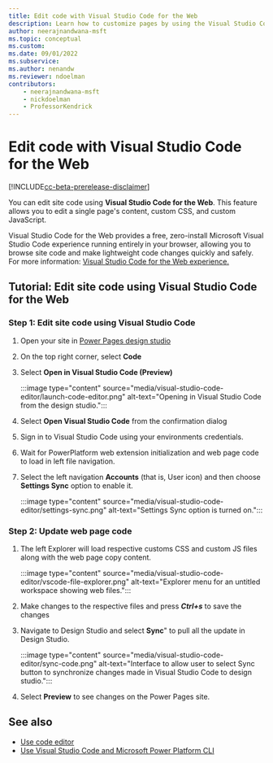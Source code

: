 ```yaml
---
title: Edit code with Visual Studio Code for the Web
description: Learn how to customize pages by using the Visual Studio Code for the Web editor.
author: neerajnandwana-msft
ms.topic: conceptual
ms.custom: 
ms.date: 09/01/2022
ms.subservice:
ms.author: nenandw 
ms.reviewer: ndoelman
contributors:
    - neerajnandwana-msft
    - nickdoelman
    - ProfessorKendrick
---
```


# Edit code with Visual Studio Code for the Web

[!INCLUDE[cc-beta-prerelease-disclaimer](../includes/cc-beta-prerelease-disclaimer.md)]

You can edit site code using **Visual Studio Code for the Web**. This feature allows you to edit a single page's content, custom CSS, and custom JavaScript.

Visual Studio Code for the Web provides a free, zero-install Microsoft Visual Studio Code experience running entirely in your browser, allowing you to browse site code and make lightweight code changes quickly and safely. For more information: [Visual Studio Code for the Web experience.](https://code.visualstudio.com/docs/editor/vscode-web)

## Tutorial: Edit site code using Visual Studio Code for the Web

### Step 1: Edit site code using Visual Studio Code

1. Open your site in [Power Pages design studio](../getting-started/use-design-studio.md)

1. On the top right corner, select **Code**

1. Select **Open in Visual Studio Code (Preview)**

    :::image type="content" source="media/visual-studio-code-editor/launch-code-editor.png" alt-text="Opening in Visual Studio Code from the design studio.":::

1. Select **Open Visual Studio Code** from the confirmation dialog

1. Sign in to Visual Studio Code using your environments credentials.

1. Wait for PowerPlatform web extension initialization and web page code to load in left file navigation.

1. Select the left navigation **Accounts** (that is, User icon) and then choose **Settings Sync** option to enable it.

    :::image type="content" source="media/visual-studio-code-editor/settings-sync.png" alt-text="Settings Sync option is turned on.":::

### Step 2: Update web page code

1. The left Explorer will load respective customs CSS and custom JS files along with the web page copy content.

    :::image type="content" source="media/visual-studio-code-editor/vscode-file-explorer.png" alt-text="Explorer menu for an untitled workspace showing web files.":::

1. Make changes to the respective files and press ***Ctrl+s*** to save the changes

1. Navigate to Design Studio and select **Sync**" to pull all the update in Design Studio.

    :::image type="content" source="media/visual-studio-code-editor/sync-code.png" alt-text="Interface to allow user to select Sync button to synchronize changes made in Visual Studio Code to design studio.":::

1. Select **Preview** to see changes on the Power Pages site.

## See also

- [Use code editor](../getting-started/code-editor.md)
- [Use Visual Studio Code and Microsoft Power Platform CLI](cli-tutorial.md)